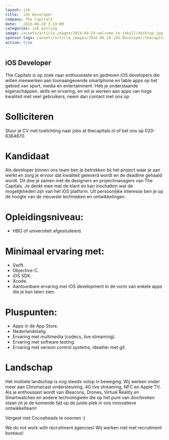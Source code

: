 ```yaml
---
layout: job
title:  iOS Developer
company: The Capitals
date:   2016-06-28 3:19:00
categories: job posting
image: /assets/article_images/2014-08-29-welcome-to-jekyll/desktop.jpg
sponsor-logo: /assets/article_images/2016-06-28-iOS-Developer/thecapitals.png
active: true
---
```


## iOS Developer

The Capitals is op zoek naar enthousiaste en gedreven iOS developers die willen meewerken aan toonaangevende smartphone en table apps op het gebied van sport, media en entertainment. Heb je onderstaande eigenschappen. skills en ervaring, en wil je werken aan apps van hoge kwaliteit met veel gebruikers, neem dan contact met ons op.

# Solliciteren
Stuur je CV met toelichting naar jobs at thecapitals.nl of bel ons op 020-6364870.


# Kandidaat
Als developer binnen ons team ben je betrokken bij het project waar je aan werkt en zorg je ervoor dat kwaliteit geleverd wordt en de deadline gehaald wordt. Dit doe je samen met de designers en projectmanagers van The Capitals. Je denkt mee met de klant en kan inschatten wat de mogelijkheden zijn van het iOS platform. Uit persoonlijke interesse ben je op de hoogte van de nieuwste technieken en ontwikkelingen.


# Opleidingsniveau:
- HBO of universiteit afgestudeerd.

# Minimaal ervaring met:
- Swift.
- Objective-C.
- iOS SDK.
- Xcode.
- Aantoonbare ervaring met iOS development in de vorm van enkele apps die je kan laten zien.

# Pluspunten:
- Apps in de App Store.
- Nederlandstalig.
- Ervaring met multimedia (codecs, live streaming).
- Ervaring met software testing.
- Ervaring met version control systems, idealiter met git.

# Landschap
Het mobiele landschap is nog steeds volop in beweging. Wij werken onder meer aan Chromecast ondersteuning, 4G live streaming, NFC en Apple TV. Als je enthousiast wordt van iBeacons, Drones, Virtual Reality en Smartwatches en andere technologieën die op het punt van doorbreken staan zit je de komende tijd op de juiste plek in ons innovatieve ontwikkelteam!

Vergeet niet Cocoaheads te noemen :)

We do not work with recruitment agencies!
Wij werken niet met recruitment bureaus!

